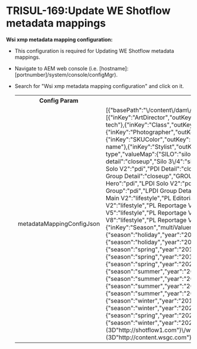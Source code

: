 
    
# TRISUL-169:Update WE Shotflow metadata mappings
    
<div class="3D&quot;Section1&quot;">
        
**<span class="3D&quot;ui-dialog-title&quot;">Wsi xmp metadata mapping configuration:</span>**

- <span class="3D&quot;ui-dialog-title&quot;">This configuration is required for Updating WE Shotflow metadata mappings.</span>
- Navigate to AEM web console (i.e. [hostname]:[portnumber]/system/console/configMgr).
- Search for "Wsi xmp metadata mapping configuration" and click on it.
    
    <div class="3D&quot;table-wrap&quot;">
    <table class="3D&quot;confluenceTable&quot;">
    <colgroup>
    <col>
    <col>
    </colgroup>
    <tbody>
    <tr>
    <th class="3D&quot;confluenceTh&quot;">Config Param</th>
    <th class="3D&quot;confluenceTh&quot;">Config Value</th>
    </tr>
    <tr>
    <td class="3D&quot;confluenceTd&quot;">metadataMappingConfigJson</td>
    <td class="3D&quot;confluenceTd&quot;">[{"basePath":"\/content\/dam\/west-elm","mappings":[{"fieldMaps":[{"inKey":"ArtDirector","outKey":"art-director"},{"inKey":"DigitalTech","outKey":"digital-tech"},{"inKey":"Class","outKey":"class"},{"inKey":"Division","outKey":"category"},{"inKey":"Photographer","outKey":"photographer"},{"inKey":"SKU","outKey":"skus"},{"inKey":"SKUColor","outKey":"color"},{"inKey":"SKUDescription","outKey":"product-name"},{"inKey":"Stylist","outKey":"stylist"},{"inKey":"Type","outKey":"asset-type","valueMap":{"SILO":"silo","Silo":"silo","Silo side":"silo","Silo front":"silo","Silo detail":"closeup","Silo 3\/4":"silo","Silo back":"silo","PDI":"pdi","PDI Solo Hero":"pdi","PDI Solo V2":"pdi","PDI Detail":"closeup","PDI Detail 2":"closeup","PDI Group":"pdi","PDI Group Detail":"closeup","GROUP PDI":"pdi","Group PDI":"pdi","LPDI":"pdi","LPDI Solo Hero":"pdi","LPDI Solo V2":"pdi","LPDI Detail":"closeup","LPDI Detail 2":"closeup","LPDI Group":"pdi","LPDI Group Detail":"closeup","PL":"lifestyle","PL Main V1":"lifestyle","PL Main V2":"lifestyle","PL Editorial":"lifestyle","PL Reportage V1":"lifestyle","PL Reportage V2":"lifestyle","PL Reportage V3":"lifestyle","PL Reportage V4":"lifestyle","PL Reportage V5":"lifestyle","PL Reportage V6":"lifestyle","PL Reportage V7":"lifestyle","PL Reportage V8":"lifestyle","PL Reportage V9":"lifestyle","_blank":"other","_default":"other"}},{"inKey":"Season","multiValuemap":{"HO17":{"season":"holiday","year":"2017"},"HO18":{"season":"holiday","year":"2018"},"HO19":{"season":"holiday","year":"2019"},"HO20":{"season":"holiday","year":"2020"},"HO21":{"season":"holiday","year":"2022"},"SP17":{"season":"spring","year":"2017"},"SP18":{"season":"spring","year":"2018"},"SP19":{"season":"spring","year":"2019"},"SP20":{"season":"spring","year":"2020"},"SP21":{"season":"spring","year":"2021"},"SU17":{"season":"summer","year":"2017"},"SU18":{"season":"summer","year":"2018"},"SU19":{"season":"summer","year":"2019"},"SU20":{"season":"summer","year":"2020"},"SU21":{"season":"summer","year":"2021"},"WI17":{"season":"winter","year":"2017"},"WI18":{"season":"winter","year":"2018"},"WI19":{"season":"winter","year":"2019"}," WI20":{"season":"winter","year":"2020"},"WI21":{"season":"winter","year":"2021"},"SP22":{"season":"spring","year":"2022"},"SU22":{"season":"summer","year":"2022"},"WI22":{"season":"winter","year":"2022"}},"outKey":"multi"}],"input":"http:\/\/[shotflow1.com](3D"http://shotflow1.com")\/westelm.namespace\/","output":"http:\/\/[content.wsgc.com](3D"http://content.wsgc.com")\/2019\/DigitalAssets"}]}]</td>
    </tr>
    </tbody>
    </table>
    </div>

<br>

<br>
    </div>



